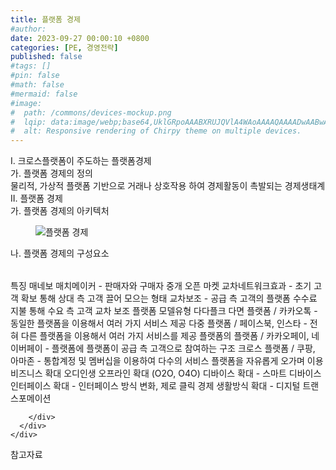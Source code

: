```yaml
---
title: 플랫폼 경제
#author: 
date: 2023-09-27 00:00:10 +0800
categories: [PE, 경영전략]
published: false
#tags: []
#pin: false
#math: false
#mermaid: false
#image:
#  path: /commons/devices-mockup.png
#  lqip: data:image/webp;base64,UklGRpoAAABXRUJQVlA4WAoAAAAQAAAADwAABwAAQUxQSDIAAAARL0AmbZurmr57yyIiqE8oiG0bejIYEQTgqiDA9vqnsUSI6H+oAERp2HZ65qP/VIAWAFZQOCBCAAAA8AEAnQEqEAAIAAVAfCWkAALp8sF8rgRgAP7o9FDvMCkMde9PK7euH5M1m6VWoDXf2FkP3BqV0ZYbO6NA/VFIAAAA
#  alt: Responsive rendering of Chirpy theme on multiple devices.
---
```


<div class="post-wrap">
  <div class="para">
    <div class="para-title">
      I. 크로스플랫폼이 주도하는 플랫폼경제
    </div>
    <div class="para-cntnt">
      <div class="para">
        <div class="para-title">
          가. 플랫폼 경제의 정의
        </div>
        <div class="para-cntnt">
            물리적, 가상적 플랫폼 기반으로 거래나 상호작용 하여 경제활동이 촉발되는 경제생태계
        </div>
      </div>
    </div>
  </div>
  
  <div class="para">
    <div class="para-title">
      II. 플랫폼 경제
    </div>
    <div class="para-cntnt">
      <div class="para">
        <div class="para-title">
          가. 플랫폼 경제의 아키텍처
        </div>
        <div class="para-cntnt">
          <figure class="post-figure">
            <img src="/assets/img/posts/플랫폼-경제.png" alt="플랫폼 경제">
<!--            <figcaption>Source: Unveiling the Metaverse: Exploring Emerging Trends, Multifaceted Perspectives, and Future Challenges</figcaption>-->
          </figure>
        </div>
      </div>
      <div class="para">
        <div class="para-title">
          나. 플랫폼 경제의 구성요소
        </div>
        <div class="para-cntnt">
          <table class="post-table">
          </table>
          특징 매네보
  매치메이커 - 판매자와 구매자 중개 오픈 마켓
  교차네트워크효과 - 초기 고객 확보 통해 상대 측 고객 끌어 모으는 형태
  교차보조 - 공급 측 고객의 플랫폼 수수료 지불 통해 수요 측 고객 교차 보조
플랫폼 모델유형 다다플크
  다면 플랫폼 / 카카오톡 - 동일한 플랫폼을 이용해서 여러 가지 서비스 제공
  다중 플랫폼 / 페이스북, 인스타 - 전혀 다른 플랫폼을 이용해서 여러 가지 서비스를 제공
  플랫폼의 플랫폼 / 카카오페이, 네이버페이 - 플랫폼에 플랫폼이 공급 측 고객으로 참여하는 구조
  크로스 플랫폼 / 쿠팡, 아마존 - 통합계정 및 멤버십을 이용하여 다수의 서비스 플랫폼을 자유롭게 오가며 이용
비즈니스 확대 오디인생
  오프라인 확대 (O2O, O4O)
  디바이스 확대 - 스마트 디바이스
  인터페이스 확대 - 인터페이스 방식 변화, 제로 클릭 경제
  생활방식 확대 - 디지털 트랜스포메이션

        </div>
      </div>
    </div>
  </div>

  <div class="refr-wrap">
    <div class="refr-title">
        참고자료
    </div>
    <ol class="refr-list">
    <!--    <li>(나현식, 최대선) <a target="_blank" href="https://scienceon.kisti.re.kr/commons/util/originalView.do?cn=JAKO202225948430499&oCn=JAKO202225948430499&dbt=JAKO&journal=NJOU00291864">메타버스 보안 위협 요소 및 대응 방안 검토</a></li>-->
    <!--    <li>(M. Uddin, S. Manickam, H. Ullah, M. Obaidat and A. Dandoush) <a target="_blank" href="https://ieeexplore.ieee.org/abstract/document/10138386">Unveiling the Metaverse: Exploring Emerging Trends, Multifaceted Perspectives, and Future Challenges</a></li>-->
    </ol>
  </div>
</div>

